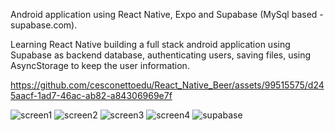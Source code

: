 Android application using React Native,
Expo and Supabase (MySql based - supabase.com).

Learning React Native building a full stack android application using Supabase as backend database, authenticating users, saving files, using AsyncStorage to keep the user information.

https://github.com/cesconettoedu/React_Native_Beer/assets/99515575/d245aacf-1ad7-46ac-ab82-a84306969e7f

![screen1](https://github.com/cesconettoedu/React_Native_Beer/assets/99515575/0873ec50-06c0-4bae-832e-885d961598e8) ![screen2](https://github.com/cesconettoedu/React_Native_Beer/assets/99515575/d9644fd1-ee44-4014-a895-17ec31b63e64)
![screen3](https://github.com/cesconettoedu/React_Native_Beer/assets/99515575/ec0342e1-3bff-46d8-977b-92d9a1790731) ![screen4](https://github.com/cesconettoedu/React_Native_Beer/assets/99515575/190c7c89-135e-4de0-8d39-9746dfe0f87a)
![supabase](https://github.com/cesconettoedu/React_Native_Beer/assets/99515575/ac639a9f-2134-4a86-bc1c-a158a04094df)
